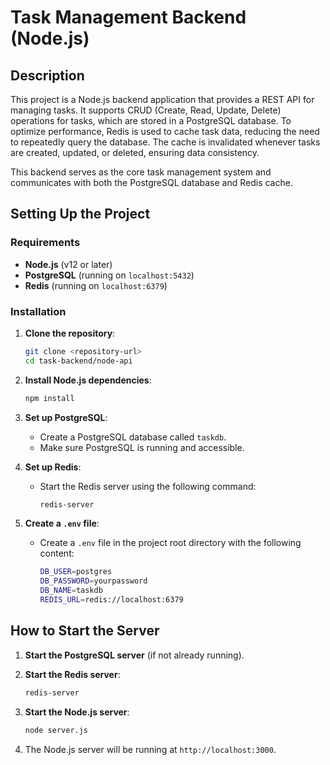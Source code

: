 
# Task Management Backend (Node.js)

## Description
This project is a Node.js backend application that provides a REST API for managing tasks. It supports CRUD (Create, Read, Update, Delete) operations for tasks, which are stored in a PostgreSQL database. To optimize performance, Redis is used to cache task data, reducing the need to repeatedly query the database. The cache is invalidated whenever tasks are created, updated, or deleted, ensuring data consistency.

This backend serves as the core task management system and communicates with both the PostgreSQL database and Redis cache.

## Setting Up the Project

### Requirements
- **Node.js** (v12 or later)
- **PostgreSQL** (running on `localhost:5432`)
- **Redis** (running on `localhost:6379`)

### Installation

1. **Clone the repository**:
   ```bash
   git clone <repository-url>
   cd task-backend/node-api
   ```

2. **Install Node.js dependencies**:
   ```bash
   npm install
   ```

3. **Set up PostgreSQL**:
   - Create a PostgreSQL database called `taskdb`.
   - Make sure PostgreSQL is running and accessible.

4. **Set up Redis**:
   - Start the Redis server using the following command:
     ```bash
     redis-server
     ```

5. **Create a `.env` file**:
   - Create a `.env` file in the project root directory with the following content:
     ```bash
     DB_USER=postgres
     DB_PASSWORD=yourpassword
     DB_NAME=taskdb
     REDIS_URL=redis://localhost:6379
     ```

## How to Start the Server

1. **Start the PostgreSQL server** (if not already running).

2. **Start the Redis server**:
   ```bash
   redis-server
   ```

3. **Start the Node.js server**:
   ```bash
   node server.js
   ```

4. The Node.js server will be running at `http://localhost:3000`.

